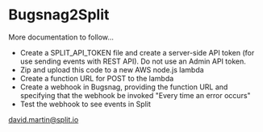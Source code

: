 # Bugsnag2Split

More documentation to follow...

 * Create a SPLIT_API_TOKEN file and create a server-side API token (for use sending events with REST API).  Do not use an Admin API token.
 * Zip and upload this code to a new AWS node.js lambda
 * Create a function URL for POST to the lambda
 * Create a webhook in Bugsnag, providing the function URL and specifying that the webhook be invoked "Every time an error occurs"
 * Test the webhook to see events in Split

david.martin@split.io

